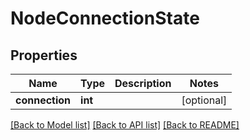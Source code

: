 # NodeConnectionState

## Properties
Name | Type | Description | Notes
------------ | ------------- | ------------- | -------------
**connection** | **int** |  | [optional] 

[[Back to Model list]](../README.md#documentation-for-models) [[Back to API list]](../README.md#documentation-for-api-endpoints) [[Back to README]](../README.md)

